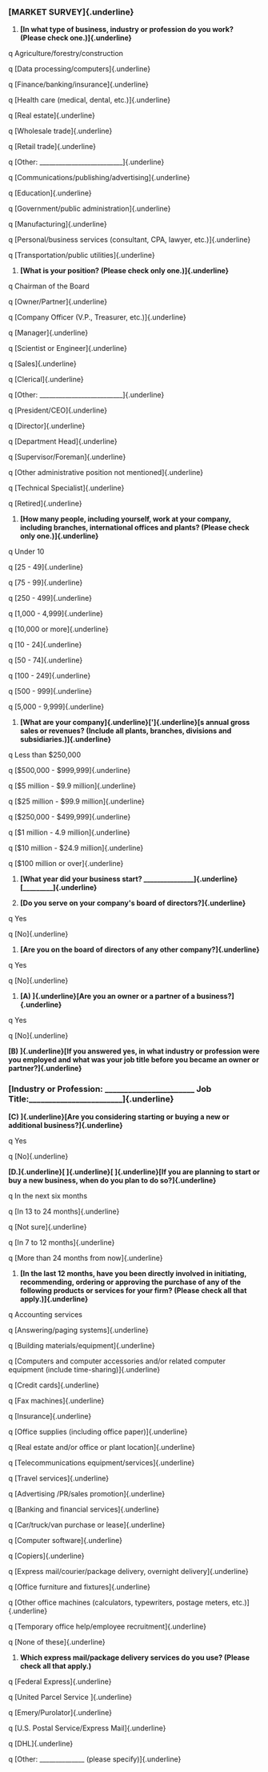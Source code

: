 ### [MARKET SURVEY]{.underline}

1.  **[In what type of business, industry or profession do you work?
    (Please check one.)]{.underline}**

q Agriculture/forestry/construction

q [Data processing/computers]{.underline}

q [Finance/banking/insurance]{.underline}

q [Health care (medical, dental, etc.)]{.underline}

q [Real estate]{.underline}

q [Wholesale trade]{.underline}

q [Retail trade]{.underline}

q [Other:
\_\_\_\_\_\_\_\_\_\_\_\_\_\_\_\_\_\_\_\_\_\_\_\_\_\_]{.underline}

q [Communications/publishing/advertising]{.underline}

q [Education]{.underline}

q [Government/public administration]{.underline}

q [Manufacturing]{.underline}

q [Personal/business services (consultant, CPA, lawyer,
etc.)]{.underline}

q [Transportation/public utilities]{.underline}

1.  **[What is your position? (Please check only one.)]{.underline}**

q Chairman of the Board

q [Owner/Partner]{.underline}

q [Company Officer (V.P., Treasurer, etc.)]{.underline}

q [Manager]{.underline}

q [Scientist or Engineer]{.underline}

q [Sales]{.underline}

q [Clerical]{.underline}

q [Other:
\_\_\_\_\_\_\_\_\_\_\_\_\_\_\_\_\_\_\_\_\_\_\_\_\_\_]{.underline}

q [President/CEO]{.underline}

q [Director]{.underline}

q [Department Head]{.underline}

q [Supervisor/Foreman]{.underline}

q [Other administrative position not mentioned]{.underline}

q [Technical Specialist]{.underline}

q [Retired]{.underline}

1.  **[How many people, including yourself, work at your company,
    including branches, international offices and plants? (Please check
    only one.)]{.underline}**

q Under 10

q [25 - 49]{.underline}

q [75 - 99]{.underline}

q [250 - 499]{.underline}

q [1,000 - 4,999]{.underline}

q [10,000 or more]{.underline}

q [10 - 24]{.underline}

q [50 - 74]{.underline}

q [100 - 249]{.underline}

q [500 - 999]{.underline}

q [5,000 - 9,999]{.underline}

1.  **[What are your company]{.underline}[']{.underline}[s annual gross
    sales or revenues? (Include all plants, branches, divisions and
    subsidiaries.)]{.underline}**

q Less than \$250,000

q [\$500,000 - \$999,999]{.underline}

q [\$5 million - \$9.9 million]{.underline}

q [\$25 million - \$99.9 million]{.underline}

q [\$250,000 - \$499,999]{.underline}

q [\$1 million - 4.9 million]{.underline}

q [\$10 million - \$24.9 million]{.underline}

q [\$100 million or over]{.underline}

1.  **[What year did your business start?
    \_\_\_\_\_\_\_\_\_\_\_\_\_\_\_]{.underline}[\_\_\_\_\_\_\_\_\_]{.underline}**

2.  **[Do you serve on your company\'s board of
    directors?]{.underline}**

q Yes

q [No]{.underline}

1.  **[Are you on the board of directors of any other
    company?]{.underline}**

q Yes

q [No]{.underline}

1.  **[A) ]{.underline}[Are you an owner or a partner of a
    business?]{.underline}**

q Yes

q [No]{.underline}

**[B) ]{.underline}[If you answered yes, in what industry or profession
were you employed and what was your job title before you became an owner
or partner?]{.underline}**

### [Industry or Profession: \_\_\_\_\_\_\_\_\_\_\_\_\_\_\_\_\_\_\_\_\_\_\_ Job Title:\_\_\_\_\_\_\_\_\_\_\_\_\_\_\_\_\_\_\_\_\_\_\_\_]{.underline}

**[C) ]{.underline}[Are you considering starting or buying a new or
additional business?]{.underline}**

q Yes

q [No]{.underline}

**[D.]{.underline}[ ]{.underline}[ ]{.underline}[If you are planning to
start or buy a new business, when do you plan to do so?]{.underline}**

q In the next six months

q [In 13 to 24 months]{.underline}

q [Not sure]{.underline}

q [In 7 to 12 months]{.underline}

q [More than 24 months from now]{.underline}

1.  **[In the last 12 months, have you been directly involved in
    initiating, recommending, ordering or approving the purchase of any
    of the following products or services for your firm? (Please check
    all that apply.)]{.underline}**

q Accounting services

q [Answering/paging systems]{.underline}

q [Building materials/equipment]{.underline}

q [Computers and computer accessories and/or related computer equipment
(include time-sharing)]{.underline}

q [Credit cards]{.underline}

q [Fax machines]{.underline}

q [Insurance]{.underline}

q [Office supplies (including office paper)]{.underline}

q [Real estate and/or office or plant location]{.underline}

q [Telecommunications equipment/services]{.underline}

q [Travel services]{.underline}

q [Advertising /PR/sales promotion]{.underline}

q [Banking and financial services]{.underline}

q [Car/truck/van purchase or lease]{.underline}

q [Computer software]{.underline}

q [Copiers]{.underline}

q [Express mail/courier/package delivery, overnight
delivery]{.underline}

q [Office furniture and fixtures]{.underline}

q [Other office machines (calculators, typewriters, postage meters,
etc.)]{.underline}

q [Temporary office help/employee recruitment]{.underline}

q [None of these]{.underline}

1.  **Which express mail/package delivery services do you use? (Please
    check all that apply.)**

q [Federal Express]{.underline}

q [United Parcel Service ]{.underline}

q [Emery/Purolator]{.underline}

q [U.S. Postal Service/Express Mail]{.underline}

q [DHL]{.underline}

q [Other: \_\_\_\_\_\_\_\_\_\_\_\_\_\_ (please specify)]{.underline}
